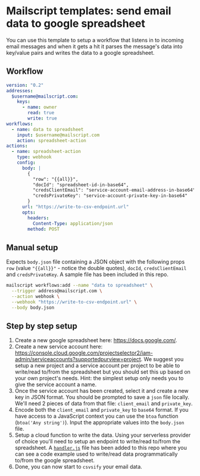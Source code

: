 # Mailscript templates: send email data to google spreadsheet

You can use this template to setup a workflow that listens in to incoming email messages and when it gets a hit it parses the message's data into key/value pairs and writes the data to a google spreadsheet.

## Workflow

```yml
version: "0.2"
addresses:
  $username@mailscript.com:
    keys:
      - name: owner
        read: true
        write: true
workflows:
  - name: data to spreadsheet
    input: $username@mailscript.com
    action: spreadsheet-action
actions:
  - name: spreadsheet-action
    type: webhook
    config:
      body: |
        {
          "row": "{{all}}",
          "docId": "spreadsheet-id-in-base64",
          "credsClientEmail": "service-account-email-address-in-base64",
          "credsPrivateKey": "service-account-private-key-in-base64"
        }
      url: "https://write-to-csv-endpoint.url"
      opts:
        headers:
          Content-Type: application/json
        method: POST
```

## Manual setup

Expects `body.json` file containing a JSON object with the following props `row` (value `"{{all}}"` - notice the double quotes), `docId`, `credsClientEmail` and `credsPrivateKey`. A sample file has been included in this repo.

```sh
mailscript workflows:add --name "data to spreadsheet" \
  --trigger address@mailscript.com \
  --action webhook \
  --webhook "https://write-to-csv-endpoint.url" \
  --body body.json
```

## Step by step setup

1. Create a new google spreadsheet here: https://docs.google.com/.
2. Create a new service account here: https://console.cloud.google.com/projectselector2/iam-admin/serviceaccounts?supportedpurview=project. We suggest you setup a new project and a service account per project to be able to write/read to/from the spreadsheet but you should set this up based on your own project's needs. Hint: the simplest setup only needs you to give the service account a name.
3. Once the service account has been created, select it and create a new key in JSON format. You should be prompted to save a `json` file locally. We'll need 2 pieces of data from that file: `client_email` and `private_key`.
4. Encode both the `client_email` and `private_key` to `base64` format. If you have access to a JavaScript context you can use the `btoa` function (`btoa('Any string')`). Input the appropriate values into the `body.json` file.
5. Setup a cloud function to write the data. Using your serverless provider of choice you'll need to setup an endpoint to write/read to/from the spreadsheet. A [`handler.js`](./handler.js) file has been added to this repo where you can see a code example used to write/read data programmatically to/from the google spreadsheet.
6. Done, you can now start to `csvsify` your email data.
